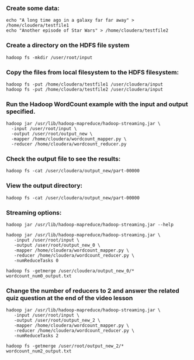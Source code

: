 ### Create some data:
    echo "A long time ago in a galaxy far far away" > /home/cloudera/testfile1
    echo "Another episode of Star Wars" > /home/cloudera/testfile2

### Create a directory on the HDFS file system
    hadoop fs -mkdir /user/root/input

### Copy the files from local filesystem to the HDFS filesystem:
    hadoop fs -put /home/cloudera/testfile1 /user/cloudera/input
    hadoop fs -put /home/cloudera/testfile2 /user/cloudera/input

### Run the Hadoop WordCount example with the input and output specified.
    hadoop jar /usr/lib/hadoop-mapreduce/hadoop-streaming.jar \
      -input /user/root/input \
      -output /user/root/output_new \
      -mapper /home/cloudera/wordcount_mapper.py \
      -reducer /home/cloudera/wordcount_reducer.py

### Check the output file to see the results:
    hadoop fs -cat /user/cloudera/output_new/part-00000

### View the output directory:
    hadoop fs -cat /user/cloudera/output_new/part-00000

### Streaming options:
    hadoop jar /usr/lib/hadoop-mapreduce/hadoop-streaming.jar --help

    hadoop jar /usr/lib/hadoop-mapreduce/hadoop-streaming.jar \
       -input /user/root/input \
       -output /user/root/output_new_0 \
       -mapper /home/cloudera/wordcount_mapper.py \
       -reducer /home/cloudera/wordcount_reducer.py \
       -numReduceTasks 0

    hadoop fs -getmerge /user/cloudera/output_new_0/* wordcount_num0_output.txt

### Change the number of reducers to 2 and answer the related quiz question at the end of the video lesson
    hadoop jar /usr/lib/hadoop-mapreduce/hadoop-streaming.jar \
       -input /user/root/input \
       -output /user/root/output_new_2 \
       -mapper /home/cloudera/wordcount_mapper.py \
       -reducer /home/cloudera/wordcount_reducer.py \
       -numReduceTasks 2

    hadoop fs -getmerge /user/root/output_new_2/* wordcount_num2_output.txt


